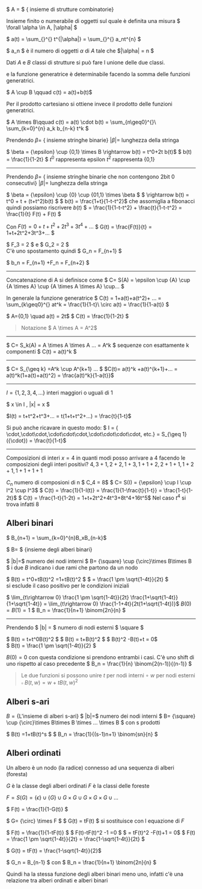 $ A = $ { insieme di strutture combinatorie}

 Insieme finito o numerabile di oggetti sul quale è definita una misura
$ \forall \alpha \in A, |\alpha| $

$ a(t) =     \sum_{}^{} t^{|\alpha|} = \sum_{}^{} a_nt^{n} $

$ a_n $ è il numero di oggetti $\alpha$ di $A$ tale che $|\alpha| = n $

Dati $A$ e $B$ classi di strutture si può fare l unione delle due classi.

e la funzione generatrice è determinabile facendo la somma delle funzioni generatrici.

$ A \cup B \qquad c(t) = a(t)+b(t)$

Per il prodotto cartesiano si ottiene invece il prodotto delle funzioni generatrici.

$ A \times B\qquad c(t) = a(t) \cdot b(t) =  \sum_{n\geq0}^{}\ \sum_{k=0}^{n} a_k b_{n-k} t^k $

Prendendo $\beta =$ { insieme stringhe binarie}
$|\beta| =$ lunghezza della stringa

$ \beta = \{\epsilon\} \cup \{0,1\} \times B \rightarrow b(t) = t^0+2t b(t)$
$ b(t) =  \frac{1}{1-2t} $
$t^0$ rappresenta epsilon
$t^2$ rappresenta {0,1}

---
Prendendo $\beta =$ { insieme stringhe binarie che non contengono 2bit 0 consecutivi}
$|\beta| =$ lunghezza della stringa

$ \beta = \{\epsilon\} \cup \{0\} \cup \{01,1\} \times \beta $
$ \rightarrow b(t) = t^0 + t + (t+t^2)b(t)  $
$ b(t) = \frac{1+t}{1-t-t^2}$ che assomiglia a fibonacci
quindi possiamo riscrivere $b(t)$
$ =  \frac{1}{1-t-t^2} +  \frac{t}{1-t-t^2} =  \frac{1}{t} F(t) + F(t) $

Con $F(t)  = 0+t+t^2+2t^3+3t^4+...$
$ G(t) = \frac{F(t)}{t} = 1+t+2t^2+3t^3+... $

$ F_3 = 2 $ e $ G_2 = 2 $  
C'è uno spostamento quindi $ G_n = F_{n+1} $

$ b_n = F_{n+1} +F_n = F_{n+2} $

---
Concatenazione di A si definisce come
$ C= S(A) = \epsilon \cup \{A\} \cup \{A \times A\} \cup \{A \times A \times A\} \cup... $

In generale la funzione generatrice $ C(t) = 1+a(t)+a(t^2)+ ... =  \sum_{k\geq0}^{} at^k =  \frac{1}{1-t}\  \circ  a(t) =  \frac{1}{1-a(t)} $

$ A=\{0,1\} \quad a(t) = 2t$
$ C(t) =  \frac{1}{1-2t} $

> Notazione $ A \times A = A^2$  

---
$ C= S_k(A) = A \times A \times A ... = A^k $ sequenze con esattamente k componenti
$ C(t) = a(t)^k $

---
$ C= S_{\geq k} =A^k \cup A^{k+1} ... $
$C(t)= a(t)^k +a(t)^{k+1}+... = a(t)^k(1+a(t)+a(t)^2) =  \frac{a(t)^k}{1-a{t}}$

---
$I=\{1,2,3,4,...\}$ interi maggiori o uguali di 1

$ x \in I , |x| = x $

$I(t) = t+t^2+t^3+... = t(1+t+t^2+...) =  \frac{t}{1-t}$

Si può anche ricavare in questo modo:
$ I = \{ \cdot,\cdot\cdot,\cdot\cdot\cdot,\cdot\cdot\cdot\cdot, etc.\}  = S_{\geq 1}(\{\cdot\}) =  \frac{t}{1-t}$

---
Composizioni di interi
$x=4$ in quanti modi posso arrivare a 4 facendo le composizioni degli interi positivi?
$4,3+1,2+2,1+3,1+1+2,2+1+1,1+2+1,1+1+1+1$

$C_n$ numero di composioni di n
$ C_4 = 8$
$ C= S(I) = \{\epsilon\} \cup I \cup I^2 \cup I^3$
$ C(t) =  \frac{1}{1-I(t)} =  \frac{1}{1-\frac{t}{1-t}} =  \frac{1-t}{1-2t}$
$ C(t) = \frac{1-t}{1-2t} = 1+t+2t^2+4t^3+8t^4+16t^5$
Nel caso $t^4$ si trova infatti 8

## Alberi binari

$ B_{n+1} =  \sum_{k=0}^{n}B_xB_{n-k}$

$ B= $ {insieme degli alberi binari}

$ |b|=$ numero dei nodi interni
$ B= \{\square\} \cup \{\circ\}\times B\times B $
i due $B$ indicano i due rami che partono da un nodo

$ B(t) = t^0+tB(t)^2 =1+tB(t)^2 $
$ =  \frac{1 \pm \sqrt{1-4t}}{2t}  $  
si esclude il caso positivo per le condizioni iniziali

$ \lim_{t\rightarrow 0} \frac{1 \pm \sqrt{1-4t}}{2t}  \frac{1+\sqrt{1-4t}}{1+\sqrt{1-4t}} = \lim_{t\rightarrow 0}  \frac{1-1+4t}{2t(1+\sqrt{1-4t})}$
$B(0) = B(1) = 1$
$ B_n =  \frac{1}{n+1}  \binom{2n}{n} $

---
Prendendo $ |b| = $ numero di nodi esterni $ \square $

$ B(t) = t+t^0B(t)^2 $
$ B(t) = t+B(t)^2 $
$ B(t)^2 -B(t)+t = 0$  
$ B(t) =  \frac{1 \pm \sqrt{1-4t}}{2} $

$B(0) = 0$ con questa condizione si prendono entrambi i casi.
C'è uno shift di uno rispetto al caso precedente
$ B_n =  \frac{1}{n}  \binom{2(n-1)}{(n-1)} $

> Le due funzioni si possono unire
  $t$ per nodi interni $\circ$
  $w$ per nodi esterni $\square$
  $B(t,w) = w+tB(t,w)^2$

## Alberi s-ari

$B = \{$L'insieme di alberi s-ari$\}$
$ |b|=$ numero dei nodi interni
$ B= \{\square\} \cup \{\circ\}\times B\times B \times ... \times B $ con s prodotti

$ B(t) =1+tB(t)^s $
$ B_n =  \frac{1}{(s-1)n+1} \binom{sn}{n} $

## Alberi ordinati

Un albero è un nodo (la radice) connesso ad una sequenza di alberi (foresta)

$G$ è la classe degli alberi ordinati
$F$ è la classi delle foreste

$F = S(G) = \{\epsilon\} \cup \{G\} \cup G \times G \cup G \times G \times G \cup...$

$ F(t) =  \frac{1}{1-G(t)} $

$ G= \{\circ\} \times F $
$ G(t) = tF(t) $ si sostituisce con l equazione di $F$

$ F(t) =  \frac{1}{1-tF(t)}  $
$ F(t)-tF(t)^2 -1 =0 $
$ = tF(t)^2 -F(t)+1 = 0$
$ F(t) =  \frac{1 \pm \sqrt{1-4t}}{2t} =  \frac{1-\sqrt{1-4t}}{2t} $

$ G(t) = tF(t) = \frac{1-\sqrt{1-4t}}{2}$

$ G_n = B_{n-1} $ con $  B_n =  \frac{1}{n+1} \binom{2n}{n} $

Quindi ha la stessa funzione degli alberi binari meno uno, infatti c'è una relazione tra alberi ordinati e alberi binari
